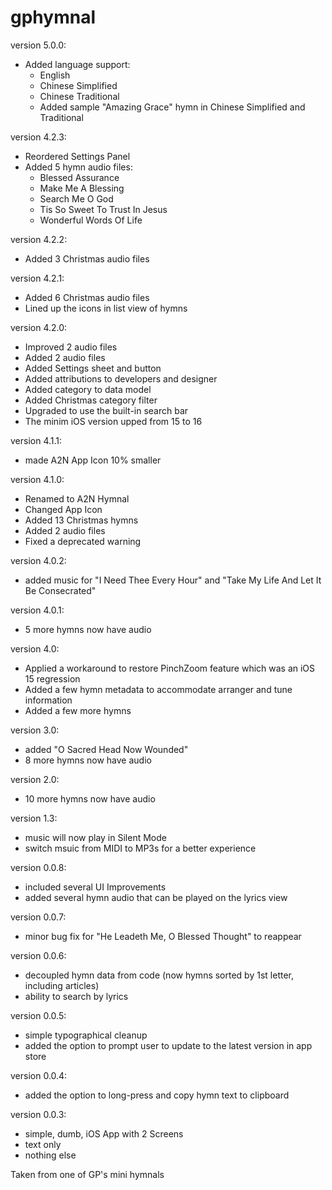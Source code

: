 # gphymnal
version 5.0.0:
- Added language support:
  - English
  - Chinese Simplified
  - Chinese Traditional
  - Added sample "Amazing Grace" hymn in Chinese Simplified and Traditional

version 4.2.3:
- Reordered Settings Panel
- Added 5 hymn audio files:
  - Blessed Assurance
  - Make Me A Blessing
  - Search Me O God
  - Tis So Sweet To Trust In Jesus
  - Wonderful Words Of Life
  
version 4.2.2:
- Added 3 Christmas audio files

version 4.2.1:
- Added 6 Christmas audio files
- Lined up the icons in list view of hymns

version 4.2.0:
- Improved 2 audio files
- Added 2 audio files
- Added Settings sheet and button
- Added attributions to developers and designer
- Added category to data model
- Added Christmas category filter
- Upgraded to use the built-in search bar
- The minim iOS version upped from 15 to 16

version 4.1.1:
- made A2N App Icon 10% smaller

version 4.1.0:
- Renamed to A2N Hymnal
- Changed App Icon
- Added 13 Christmas hymns
- Added 2 audio files
- Fixed a deprecated warning

version 4.0.2:
- added music for "I Need Thee Every Hour" and "Take My Life And Let It Be Consecrated"

version 4.0.1:
- 5 more hymns now have audio

version 4.0:
- Applied a workaround to restore PinchZoom feature which was an iOS 15 regression
- Added a few hymn metadata to accommodate arranger and tune information
- Added a few more hymns

version 3.0:
- added "O Sacred Head Now Wounded"
- 8 more hymns now have audio

version 2.0:
- 10 more hymns now have audio

version 1.3:
- music will now play in Silent Mode
- switch msuic from MIDI to MP3s for a better experience

version 0.0.8:
- included several UI Improvements
- added several hymn audio that can be played on the lyrics view

version 0.0.7:
- minor bug fix for "He Leadeth Me, O Blessed Thought" to reappear

version 0.0.6:
- decoupled hymn data from code (now hymns sorted by 1st letter, including articles)
- ability to search by lyrics

version 0.0.5:
- simple typographical cleanup
- added the option to prompt user to update to the latest version in app store

version 0.0.4:
- added the option to long-press and copy hymn text to clipboard

version 0.0.3:
- simple, dumb, iOS App with 2 Screens
- text only
- nothing else

Taken from one of GP's mini hymnals

